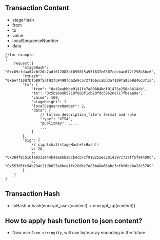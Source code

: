 ## Transaction Content
- stageHash
- from
- to
- value
- localSequenceNumber
- data

```
//for example
{
    request:{
        "stageHash": "0xc89efdaa54c0f20c7adf612882df0950f5a951637e0307cdcb4c672f298b8bc6",
        "txHash": "0x6e7f1007bfb89f5af93fb9498fda2e9ca727166ccabd3a7109fa83e9d46d3f1a",
        "tx": {
            "from": "0x49aabbbe9141fe7a80804bdf01473e250a3414cb",
            "to": "0x5b9688b5719f608f1cb20fdc59626e717fbeaa9a",
            "value": 100,
            "stageHeight": 1
            "localSequenceNumber": 2,
            "data": {
                // follow description_file's format and rule
                "type": "VISA",
                "publicKey": ...,
                ...
            }
        },
        "sig": {  
            // sign(sha3(stageHash+txHash))
            v: 28,
            r: "0x384f9cb16fe9333e44b4ea8bba8cb4cb7cf910252e32014397c73aff5f94480c",
            s: "0x55305fc94b234c21d0025a8bce1fc20dbc7a83b48a66abc3cfbfdbc0a28c5709"
        }
    }
}
```

## Transaction Hash
- txHash = hash(encrypt_user(content) + encrypt_cp(content))


## How to apply hash function to json content?
  - Now use `Json.stringify`, will use bytearray encoding in the future